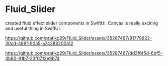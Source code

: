 # Fluid_Slider
created fluid effect slider components in SwiftUI. Canvas is really exciting and useful thing in SwiftUI. 



https://github.com/pratikg29/Fluid_Slider/assets/35287467/81779922-30cd-469f-90a5-a74388200a12



https://github.com/pratikg29/Fluid_Slider/assets/35287467/dd3f6f5d-6bf5-4b80-91b7-23f0712e9b74

